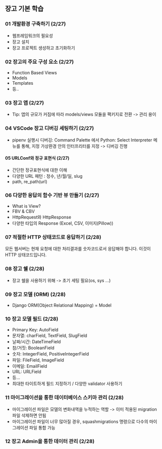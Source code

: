 ## 장고 기본 학습
### 01 개발환경 구축하기 (2/27)
- 웹프레임워크의 필요성
- 장고 설치
- 장고 프로젝트 생성하고 초기화하기

### 02 장고의 주요 구성 요소 (2/27)
- Function Based Views
- Models
- Templates
- 등..

### 03 장고 앱 (2/27)
- Tip: 앱의 규모가 커짐에 따라 models/views 모듈을 팩키지로 전환 -> 관리 용이

### 04 VSCode 장고 디버깅 세팅하기 (2/27)
- pipenv 실행시 디버깅: Command Palette 에서 Python: Select Interpreter 메뉴를 통해, 지정 가상환경 안의 인터프리터를 지정 -> 디버깅 진행

#### 05 URLConf와 정규 표현식 (2/27)
- 간단한 정규표현식에 대한 이해
- 다양한 URL 패턴 : 정수, 년/월/일, slug
- path, re_path(url)

### 06 다양한 응답의 함수 기반 뷰 만들기 (2/27)
- What is View?
- FBV & CBV
- HttpRequest와 HttpResponse
- 다양한 타입의 Response (Excel, CSV, 이미지(Pillow))

### 07 적절한 HTTP 상태코드로 응답하기 (2/28)
모든 웹서버는 현재 요청에 대한 처리결과를 숫자코드로서 응답해야 합니다. 이것이 HTTP 상태코드입니다.

### 08 장고 쉘 (2/28)
- 장고 쉘을 사용하기 위해 -> 초기 세팅 필요(os, sys ...)

### 09 장고 모델 (ORM) (2/28)
- Django ORM(Object Relational Mapping) = Model 

### 10 장고 모델 필드 (2/28)
- Primary Key: AutoField
- 문자열: charField, TextField, SlugField
- 날짜/시간: DateTimeField
- 참/거짓: BooleanField
- 숫자: IntegerField, PositiveIntegerField
- 파일: FileField, ImageField
- 이메일: EmailField
- URL: URLField
- 등...
- 최대한 타이트하게 필드 지정하기 / 다양한 validator 사용하기

### 11 마이그레이션을 통한 데이터베이스 스키마 관리 (2/28)
- 마이그레이션 파일은 모델의 변화내역을 누적하는 역할 -> 이미 적용된 migration 파일 삭제하면 안됨
- 마이그레이션 파일이 너무 많아질 경우, squashmigrations 명령으로 다수의 마이그레이션 파일 통합 가능

### 12 장고 Admin을 통한 데이터 관리 (2/28)
